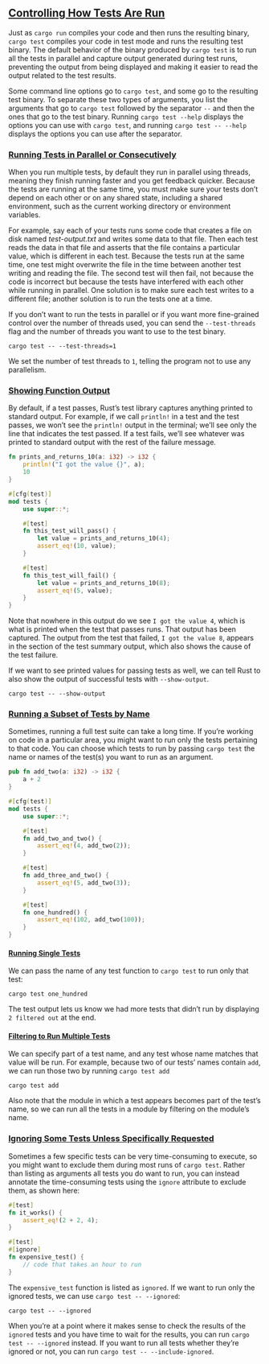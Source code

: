 
## [Controlling How Tests Are Run](https://doc.rust-lang.org/nightly/book/ch11-02-running-tests.html#controlling-how-tests-are-run)

Just as `cargo run` compiles your code and then runs the resulting binary, `cargo test` compiles your code in test mode and runs the resulting test binary. The default behavior of the binary produced by `cargo test` is to run all the tests in parallel and capture output generated during test runs, preventing the output from being displayed and making it easier to read the output related to the test results.

Some command line options go to `cargo test`, and some go to the resulting test binary. To separate these two types of arguments, you list the arguments that go to `cargo test` followed by the separator `--` and then the ones that go to the test binary. Running `cargo test --help` displays the options you can use with `cargo test`, and running `cargo test -- --help` displays the options you can use after the separator.

### [Running Tests in Parallel or Consecutively](https://doc.rust-lang.org/nightly/book/ch11-02-running-tests.html#running-tests-in-parallel-or-consecutively)

When you run multiple tests, by default they run in parallel using threads, meaning they finish running faster and you get feedback quicker. Because the tests are running at the same time, you must make sure your tests don’t depend on each other or on any shared state, including a shared environment, such as the current working directory or environment variables.

For example, say each of your tests runs some code that creates a file on disk named _test-output.txt_ and writes some data to that file. Then each test reads the data in that file and asserts that the file contains a particular value, which is different in each test. Because the tests run at the same time, one test might overwrite the file in the time between another test writing and reading the file. The second test will then fail, not because the code is incorrect but because the tests have interfered with each other while running in parallel. One solution is to make sure each test writes to a different file; another solution is to run the tests one at a time.

If you don’t want to run the tests in parallel or if you want more fine-grained control over the number of threads used, you can send the `--test-threads` flag and the number of threads you want to use to the test binary.

```console
cargo test -- --test-threads=1
```

We set the number of test threads to `1`, telling the program not to use any parallelism.

### [Showing Function Output](https://doc.rust-lang.org/nightly/book/ch11-02-running-tests.html#showing-function-output)

By default, if a test passes, Rust’s test library captures anything printed to standard output. For example, if we call `println!` in a test and the test passes, we won’t see the `println!` output in the terminal; we’ll see only the line that indicates the test passed. If a test fails, we’ll see whatever was printed to standard output with the rest of the failure message.

```rust
fn prints_and_returns_10(a: i32) -> i32 {
    println!("I got the value {}", a);
    10
}

#[cfg(test)]
mod tests {
    use super::*;

    #[test]
    fn this_test_will_pass() {
        let value = prints_and_returns_10(4);
        assert_eq!(10, value);
    }

    #[test]
    fn this_test_will_fail() {
        let value = prints_and_returns_10(8);
        assert_eq!(5, value);
    }
}
```

Note that nowhere in this output do we see `I got the value 4`, which is what is printed when the test that passes runs. That output has been captured. The output from the test that failed, `I got the value 8`, appears in the section of the test summary output, which also shows the cause of the test failure.

If we want to see printed values for passing tests as well, we can tell Rust to also show the output of successful tests with `--show-output`.

```console
cargo test -- --show-output
```

### [Running a Subset of Tests by Name](https://doc.rust-lang.org/nightly/book/ch11-02-running-tests.html#running-a-subset-of-tests-by-name)

Sometimes, running a full test suite can take a long time. If you’re working on code in a particular area, you might want to run only the tests pertaining to that code. You can choose which tests to run by passing `cargo test` the name or names of the test(s) you want to run as an argument.

```rust
pub fn add_two(a: i32) -> i32 {
    a + 2
}

#[cfg(test)]
mod tests {
    use super::*;

    #[test]
    fn add_two_and_two() {
        assert_eq!(4, add_two(2));
    }

    #[test]
    fn add_three_and_two() {
        assert_eq!(5, add_two(3));
    }

    #[test]
    fn one_hundred() {
        assert_eq!(102, add_two(100));
    }
}
```

#### [Running Single Tests](https://doc.rust-lang.org/nightly/book/ch11-02-running-tests.html#running-single-tests)

We can pass the name of any test function to `cargo test` to run only that test:

```console
cargo test one_hundred
```

The test output lets us know we had more tests that didn’t run by displaying `2 filtered out` at the end.

#### [Filtering to Run Multiple Tests](https://doc.rust-lang.org/nightly/book/ch11-02-running-tests.html#filtering-to-run-multiple-tests)

We can specify part of a test name, and any test whose name matches that value will be run. For example, because two of our tests’ names contain `add`, we can run those two by running `cargo test add`

```console
cargo test add
```

Also note that the module in which a test appears becomes part of the test’s name, so we can run all the tests in a module by filtering on the module’s name.

### [Ignoring Some Tests Unless Specifically Requested](https://doc.rust-lang.org/nightly/book/ch11-02-running-tests.html#ignoring-some-tests-unless-specifically-requested)

Sometimes a few specific tests can be very time-consuming to execute, so you might want to exclude them during most runs of `cargo test`. Rather than listing as arguments all tests you do want to run, you can instead annotate the time-consuming tests using the `ignore` attribute to exclude them, as shown here:

```rust
#[test]
fn it_works() {
    assert_eq!(2 + 2, 4);
}

#[test]
#[ignore]
fn expensive_test() {
    // code that takes an hour to run
}
```

The `expensive_test` function is listed as `ignored`. If we want to run only the ignored tests, we can use `cargo test -- --ignored`:

```console
cargo test -- --ignored
```

When you’re at a point where it makes sense to check the results of the `ignored` tests and you have time to wait for the results, you can run `cargo test -- --ignored` instead. If you want to run all tests whether they’re ignored or not, you can run `cargo test -- --include-ignored`.